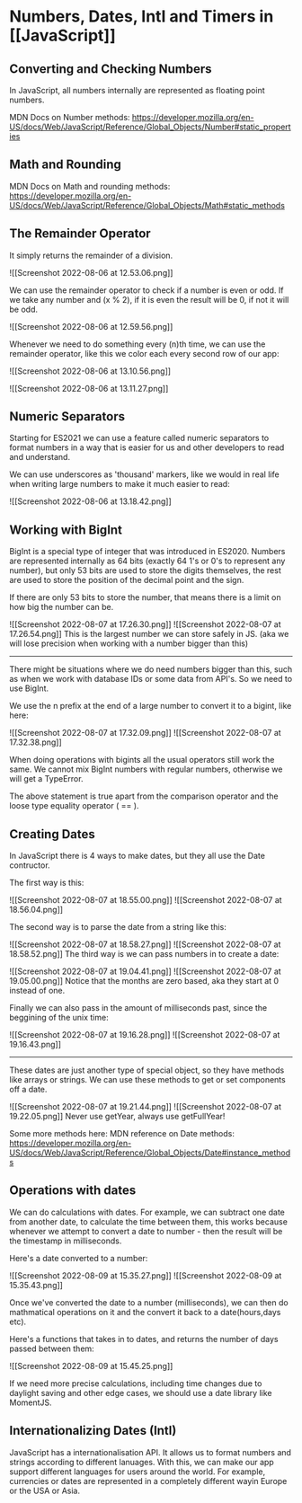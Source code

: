 # Numbers, Dates, Intl and Timers in [[JavaScript]]
## Converting and Checking Numbers
In JavaScript, all numbers internally are represented as floating point numbers.

MDN Docs on Number methods: https://developer.mozilla.org/en-US/docs/Web/JavaScript/Reference/Global_Objects/Number#static_properties

## Math and Rounding
MDN Docs on Math and rounding methods: https://developer.mozilla.org/en-US/docs/Web/JavaScript/Reference/Global_Objects/Math#static_methods

## The Remainder Operator
It simply returns the remainder of a division. 

![[Screenshot 2022-08-06 at 12.53.06.png]]

We can use the remainder operator to check if a number is even or odd. If we take any number and (x % 2), if it is even the result will be 0, if not it will be odd.

![[Screenshot 2022-08-06 at 12.59.56.png]]

Whenever we need to do something every (n)th time, we can use the remainder operator, like this we color each every second row of our app:

![[Screenshot 2022-08-06 at 13.10.56.png]]

![[Screenshot 2022-08-06 at 13.11.27.png]]

## Numeric Separators
Starting for ES2021 we can use a feature called numeric separators to format numbers in a way that is easier for us and other developers to read and understand.

We can use underscores as 'thousand' markers, like we would in real life when writing large numbers to make it much easier to read:

![[Screenshot 2022-08-06 at 13.18.42.png]]

## Working with BigInt
BigInt is a special type of integer that was introduced in ES2020. Numbers are represented internally as 64 bits (exactly 64 1's or 0's to represent any number), but only 53 bits are used to store the digits themselves, the rest are used to store the position of the decimal point and the sign.

If there are only 53 bits to store the number, that means there is a limit on how big the number can be.

![[Screenshot 2022-08-07 at 17.26.30.png]]
![[Screenshot 2022-08-07 at 17.26.54.png]]
This is the largest number we can store safely in JS. (aka we will lose precision when working with a number bigger than this)

------------------------------

There might be situations where we do need numbers bigger than this, such as when we work with database IDs or some data from API's. So we need to use BigInt.

We use the n prefix at the end of a large number to convert it to a bigint, like here:

![[Screenshot 2022-08-07 at 17.32.09.png]]
![[Screenshot 2022-08-07 at 17.32.38.png]]

When doing operations with bigints all the usual operators still work the same. We cannot mix BigInt numbers with regular numbers, otherwise we will get a TypeError.

The above statement is true apart from the comparison operator and the loose type equality operator ( == ).

## Creating Dates
In JavaScript there is 4 ways to make dates, but they all use the Date contructor. 

The first way is this:

![[Screenshot 2022-08-07 at 18.55.00.png]]
![[Screenshot 2022-08-07 at 18.56.04.png]]

The second way is to parse the date from a string like this:

![[Screenshot 2022-08-07 at 18.58.27.png]]
![[Screenshot 2022-08-07 at 18.58.52.png]]
The third way is we can pass numbers in to create a date:

![[Screenshot 2022-08-07 at 19.04.41.png]]
![[Screenshot 2022-08-07 at 19.05.00.png]]
Notice that the months are zero based, aka they start at 0 instead of one.

Finally we can also pass in the amount of milliseconds past, since the beggining of the unix time:

![[Screenshot 2022-08-07 at 19.16.28.png]]
![[Screenshot 2022-08-07 at 19.16.43.png]]

------------------------

These dates are just another type of special object, so they have methods like arrays or strings. We can use these methods to get or set components off a date.

![[Screenshot 2022-08-07 at 19.21.44.png]]
![[Screenshot 2022-08-07 at 19.22.05.png]]
Never use getYear, always use getFullYear!

Some more methods here:
MDN reference on Date methods: https://developer.mozilla.org/en-US/docs/Web/JavaScript/Reference/Global_Objects/Date#instance_methods

## Operations with dates
We can do calculations with dates. For example, we can subtract one date from another date, to calculate the time between them, this works because whenever we attempt to convert a date to number - then the result will be the timestamp in milliseconds.

Here's a date converted to a number:

![[Screenshot 2022-08-09 at 15.35.27.png]]
![[Screenshot 2022-08-09 at 15.35.43.png]]

Once we've converted the date to a number (milliseconds), we can then do mathmatical operations on it and the convert it back to a date(hours,days etc).

Here's a functions that takes in to dates, and returns the number of days passed between them:

![[Screenshot 2022-08-09 at 15.45.25.png]]

If we need more precise calculations, including time changes due to daylight saving and other edge cases, we should use a date library like MomentJS.

## Internationalizing Dates (Intl)
JavaScript has a internationalisation API. It allows us to format numbers and strings according to different lanuages. With this, we can make our app support different languages for users around the world. For example, currencies or dates are represented in a completely different wayin Europe or the USA or Asia. 

